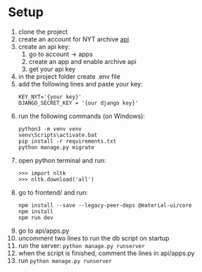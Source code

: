 # Setup

1. clone the project
2. create an account for NYT archive [api](https://developer.nytimes.com/docs/archive-product/1/overview)
3. create an api key:
   1. go to account -> apps
   2. create an app and enable archive api
   3. get your api key
4. in the project folder create .env file
5. add the following lines and paste your key: 
   ```
   KEY_NYT='{your key}'
   DJANGO_SECRET_KEY = '{our django key}'
   ```
6. run the following commands (on Windows): 
   ```
   python3 -m venv venv
   venv\Scripts\activate.bat
   pip install -r requirements.txt
   python manage.py migrate
   ```
7. open python terminal and run:
   ```
   >>> import nltk
   >>> nltk.download('all')
   ```
8. go to frontend/ and run:
   ```
   npm install --save --legacy-peer-deps @material-ui/core
   npm install
   npm run dev
   ```
9. go to api/apps.py
10. uncomment two lines to run the db script on startup
11. run the server: ```python manage.py runserver```
12. when the script is finished, comment the lines in api/apps.py
13. run ```python manage.py runserver```
